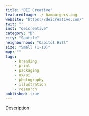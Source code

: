 ```yaml
---
title: "DEI Creative"
featuredImage: ./-hamburgers.png
website: "https://deicreative.com/"
twit: ""
inst: "deicreative"
category: "D"
city: "Seattle"
neighborhood: "Capitol Hill"
size: "Small (1-10)"
map: ""
tags:
    - branding
    - print
    - packaging
    - ux/ui
    - photography
    - illustration
    - research
published: true
---
```


Description
